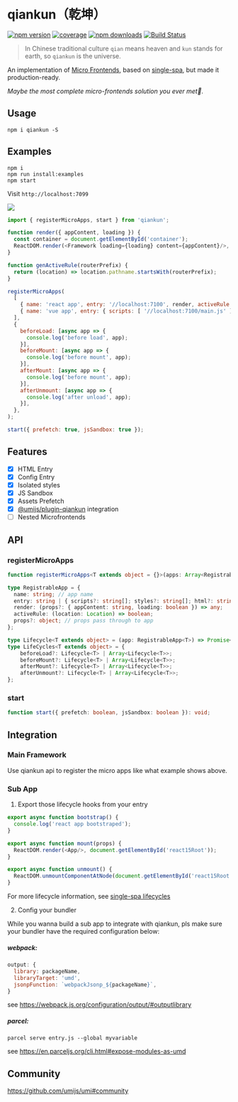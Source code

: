 # qiankun（乾坤）

[![npm version](https://img.shields.io/npm/v/qiankun.svg?style=flat-square)](https://www.npmjs.com/package/qiankun)
[![coverage](https://img.shields.io/codecov/c/github/umijs/qiankun.svg?style=flat-square)](https://codecov.io/gh/umijs/qiankun)
[![npm downloads](https://img.shields.io/npm/dt/qiankun.svg?style=flat-square)](https://www.npmjs.com/package/qiankun)
[![Build Status](https://img.shields.io/travis/umijs/qiankun.svg?style=flat-square)](https://travis-ci.org/umijs/qiankun)

> In Chinese traditional culture `qian` means heaven and `kun` stands for earth, so `qiankun` is the universe.

An implementation of [Micro Frontends](https://micro-frontends.org/), based on [single-spa](https://github.com/CanopyTax/single-spa), but made it production-ready.

*Maybe the most complete micro-frontends solution you ever met🧐.*

## Usage

```shell
npm i qiankun -S
```

## Examples

```shell
npm i
npm run install:examples
npm start
```

Visit `http://localhost:7099`

![](./examples/example.gif)

```js
import { registerMicroApps, start } from 'qiankun';

function render({ appContent, loading }) {
  const container = document.getElementById('container');
  ReactDOM.render(<Framework loading={loading} content={appContent}/>, container);
}

function genActiveRule(routerPrefix) {
  return (location) => location.pathname.startsWith(routerPrefix);
}

registerMicroApps(
  [
    { name: 'react app', entry: '//localhost:7100', render, activeRule: genActiveRule('/react') },
    { name: 'vue app', entry: { scripts: [ '//localhost:7100/main.js' ] }, render, activeRule: genActiveRule('/vue') },
  ],
  {
    beforeLoad: [async app => {
      console.log('before load', app);
    }],
    beforeMount: [async app => {
      console.log('before mount', app);
    }],
    afterMount: [async app => {
      console.log('before mount', app);
    }],
    afterUnmount: [async app => {
      console.log('after unload', app);
    }],
  },
);

start({ prefetch: true, jsSandbox: true });
```

## Features

- [x] HTML Entry
- [x] Config Entry
- [x] Isolated styles
- [x] JS Sandbox
- [x] Assets Prefetch
- [x] [@umijs/plugin-qiankun](https://github.com/umijs/umi-plugin-qiankun) integration
- [ ] Nested Microfrontends

## API

### registerMicroApps

```typescript
function registerMicroApps<T extends object = {}>(apps: Array<RegistrableApp<T>>, lifeCycles?: LifeCycles<T>): void;

type RegistrableApp = {
  name: string; // app name
  entry: string | { scripts?: string[]; styles?: string[]; html?: string };  // app entry
  render: (props?: { appContent: string, loading: boolean }) => any;
  activeRule: (location: Location) => boolean;
  props?: object; // props pass through to app
};

type Lifecycle<T extends object> = (app: RegistrableApp<T>) => Promise<any>;
type LifeCycles<T extends object> = {
    beforeLoad?: Lifecycle<T> | Array<Lifecycle<T>>;
    beforeMount?: Lifecycle<T> | Array<Lifecycle<T>>;
    afterMount?: Lifecycle<T> | Array<Lifecycle<T>>;
    afterUnmount?: Lifecycle<T> | Array<Lifecycle<T>>;
};
```

### start

```typescript
function start({ prefetch: boolean, jsSandbox: boolean }): void;
```

## Integration

### Main Framework

Use qiankun api to register the micro apps like what example shows above.

### Sub App

1. Export those lifecycle hooks from your entry

```typescript
export async function bootstrap() {
  console.log('react app bootstraped');
}

export async function mount(props) {
  ReactDOM.render(<App/>, document.getElementById('react15Root'));
}

export async function unmount() {
  ReactDOM.unmountComponentAtNode(document.getElementById('react15Root'));
}
```

For more lifecycle information, see [single-spa lifecycles](https://single-spa.js.org/docs/building-applications.html#registered-application-lifecycle)

2. Config your bundler

While you wanna build a sub app to integrate with qiankun, pls make sure your bundler have the required configuration below:
##### webpack:
```js
output: {
  library: packageName,
  libraryTarget: 'umd',
  jsonpFunction: `webpackJsonp_${packageName}`,
}
```
see https://webpack.js.org/configuration/output/#outputlibrary

##### parcel:
```shell
parcel serve entry.js --global myvariable
```
see https://en.parceljs.org/cli.html#expose-modules-as-umd

## Community
https://github.com/umijs/umi#community
